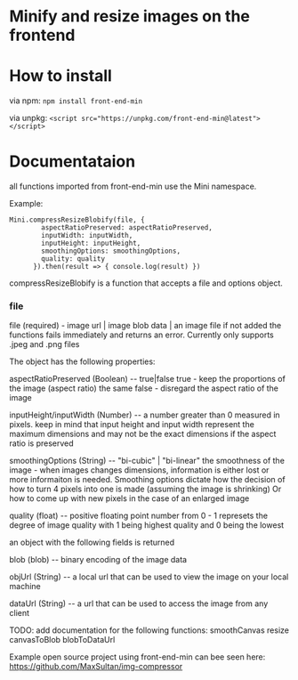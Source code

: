 # Minify and resize images on the frontend

# How to install

via npm: `npm install front-end-min`

via unpkg: `<script src="https://unpkg.com/front-end-min@latest"></script>`

# Documentataion

all functions imported from front-end-min use the Mini namespace.

Example: 
```
Mini.compressResizeBlobify(file, {
        aspectRatioPreserved: aspectRatioPreserved,
        inputWidth: inputWidth,
        inputHeight: inputHeight,
        smoothingOptions: smoothingOptions,
        quality: quality
      }).then(result => { console.log(result) })
```
compressResizeBlobify is a function that accepts a file and options object.

### file
file (required) - 
image url | image blob data | an image file
if not added the functions fails immediately and returns an error.
Currently only supports .jpeg and .png files

The object has the following properties:

aspectRatioPreserved (Boolean) --
true|false
true - keep the proportions of the image (aspect ratio) the same
false - disregard the aspect ratio of the image

inputHeight/inputWidth (Number) -- 
a number greater than 0 measured in pixels. keep in mind that input height and input width represent the maximum dimensions 
and may not be the exact dimensions if the aspect ratio is preserved

smoothingOptions (String) -- 
"bi-cubic" | "bi-linear"
the smoothness of the image -  when images changes dimensions, information is either lost or more informaiton is needed.
Smoothing options dictate how the decision of how to turn 4 pixels into one is made (assuming the image is shrinking)
Or how to come up with new pixels in the case of an enlarged image

quality (float) --
positive floating point number from 0 - 1
represets the degree of image quality with 1 being highest quality and 0 being the lowest


an object with the following fields is returned

blob (blob) -- 
binary encoding of the image data

objUrl (String) -- 
a local url that can be used to view the image on your local machine

dataUrl (String) -- 
a url that can be used to access the image from any client

TODO: add documentation for the following functions: 
        smoothCanvas
        resize
        canvasToBlob
        blobToDataUrl


Example open source project using front-end-min can bee seen here: https://github.com/MaxSultan/img-compressor 